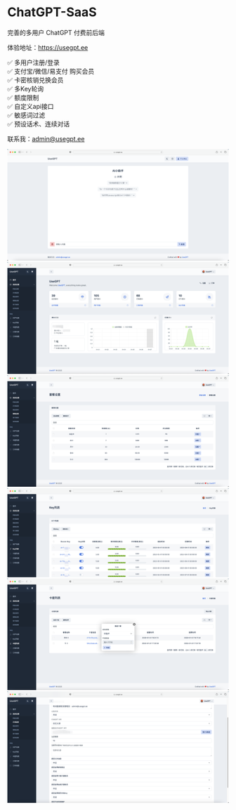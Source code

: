 # ChatGPT-SaaS
完善的多用户 ChatGPT 付费前后端    

体验地址：https://usegpt.ee

✅ 多用户注册/登录    
✅ 支付宝/微信/易支付 购买会员  
✅ 卡密核销兑换会员     
✅ 多Key轮询   
✅ 额度限制    
✅ 自定义api接口     
✅ 敏感词过滤     
✅ 预设话术、连续对话     

联系我：admin@usegpt.ee    

[telegram_link]: https://t.me/rdtoc

![about](https://github.com/UseGPT/ChatGPT-SaaS/blob/main/screenshot-1.png)
![about](https://github.com/UseGPT/ChatGPT-SaaS/blob/main/screenshot-2.png)
![about](https://github.com/UseGPT/ChatGPT-SaaS/blob/main/screenshot-3.png)
![about](https://github.com/UseGPT/ChatGPT-SaaS/blob/main/screenshot-4.png)
![about](https://github.com/UseGPT/ChatGPT-SaaS/blob/main/screenshot-5.png)
![about](https://github.com/UseGPT/ChatGPT-SaaS/blob/main/screenshot-6.png)
